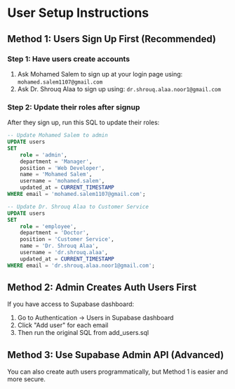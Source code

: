 # User Setup Instructions

## Method 1: Users Sign Up First (Recommended)

### Step 1: Have users create accounts
1. Ask Mohamed Salem to sign up at your login page using: `mohamed.salem1107@gmail.com`
2. Ask Dr. Shrouq Alaa to sign up using: `dr.shrouq.alaa.noor1@gmail.com`

### Step 2: Update their roles after signup
After they sign up, run this SQL to update their roles:

```sql
-- Update Mohamed Salem to admin
UPDATE users 
SET 
    role = 'admin',
    department = 'Manager',
    position = 'Web Developer',
    name = 'Mohamed Salem',
    username = 'mohamed.salem',
    updated_at = CURRENT_TIMESTAMP
WHERE email = 'mohamed.salem1107@gmail.com';

-- Update Dr. Shrouq Alaa to Customer Service
UPDATE users 
SET 
    role = 'employee',
    department = 'Doctor', 
    position = 'Customer Service',
    name = 'Dr. Shrouq Alaa',
    username = 'dr.shrouq.alaa',
    updated_at = CURRENT_TIMESTAMP
WHERE email = 'dr.shrouq.alaa.noor1@gmail.com';
```

## Method 2: Admin Creates Auth Users First

If you have access to Supabase dashboard:

1. Go to Authentication → Users in Supabase dashboard
2. Click "Add user" for each email
3. Then run the original SQL from add_users.sql

## Method 3: Use Supabase Admin API (Advanced)

You can also create auth users programmatically, but Method 1 is easier and more secure. 